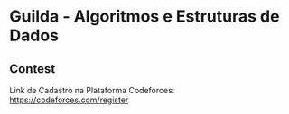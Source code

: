# Guilda - Algoritmos e Estruturas de Dados

## Contest
Link de Cadastro na Plataforma Codeforces: https://codeforces.com/register